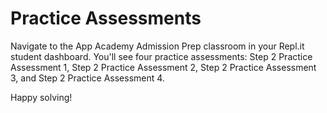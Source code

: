 # Practice Assessments

Navigate to the App Academy Admission Prep classroom in your Repl.it student
dashboard. You'll see four practice assessments: Step 2 Practice Assessment 1, Step 2 Practice Assessment 2, Step 2 Practice Assessment 3, and Step 2 Practice Assessment 4.

Happy solving!
